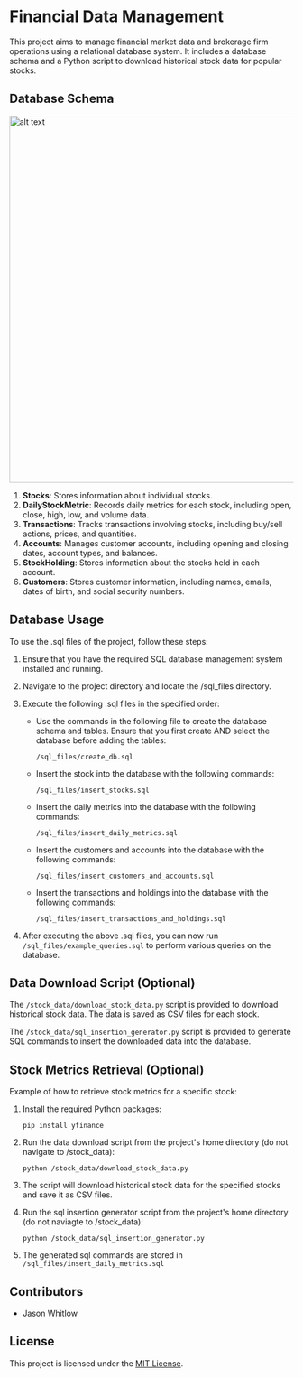 # Financial Data Management 

This project aims to manage financial market data and brokerage firm operations using a relational database system. It includes a database schema and a Python script to download historical stock data for popular stocks.

## Database Schema

<img src="diagrams/database/databasse.png" alt="alt text" width="650"/>


1. **Stocks**: Stores information about individual stocks.
2. **DailyStockMetric**: Records daily metrics for each stock, including open, close, high, low, and volume data.
3. **Transactions**: Tracks transactions involving stocks, including buy/sell actions, prices, and quantities.
4. **Accounts**: Manages customer accounts, including opening and closing dates, account types, and balances.
5. **StockHolding**: Stores information about the stocks held in each account.
6. **Customers**: Stores customer information, including names, emails, dates of birth, and social security numbers.

## Database Usage

To use the .sql files of the project, follow these steps:

1. Ensure that you have the required SQL database management system installed and running.

2. Navigate to the project directory and locate the /sql_files directory.

3. Execute the following .sql files in the specified order:

   - Use the commands in the following file to create the database schema and tables. Ensure that you first create AND select the database before adding the tables:

        `/sql_files/create_db.sql`

    - Insert the stock into the database with the following commands:
  
        `/sql_files/insert_stocks.sql` 

    - Insert the daily metrics into the database with the following commands:
  
        `/sql_files/insert_daily_metrics.sql`

    - Insert the customers and accounts into the database with the following commands:
  
        `/sql_files/insert_customers_and_accounts.sql`

    - Insert the transactions and holdings into the database with the following commands:
  
        `/sql_files/insert_transactions_and_holdings.sql`

4. After executing the above .sql files, you can now run `/sql_files/example_queries.sql` to perform various queries on the database.

## Data Download Script (Optional)

The `/stock_data/download_stock_data.py` script is provided to download historical stock data. The data is saved as CSV files for each stock.

The `/stock_data/sql_insertion_generator.py` script is provided to generate SQL commands to insert the downloaded data into the database.

## Stock Metrics Retrieval (Optional)

Example of how to retrieve stock metrics for a specific stock:

1. Install the required Python packages:
    ```
    pip install yfinance
    ```

2. Run the data download script from the project's home directory (do not navigate to /stock_data):
    ```
    python /stock_data/download_stock_data.py
    ```

3. The script will download historical stock data for the specified stocks and save it as CSV files.

4. Run the sql insertion generator script from the project's home directory (do not naviagte to /stock_data):
    ```
    python /stock_data/sql_insertion_generator.py
    ```
5. The generated sql commands are stored in `/sql_files/insert_daily_metrics.sql`
   

## Contributors

- Jason Whitlow

## License

This project is licensed under the [MIT License](LICENSE).
